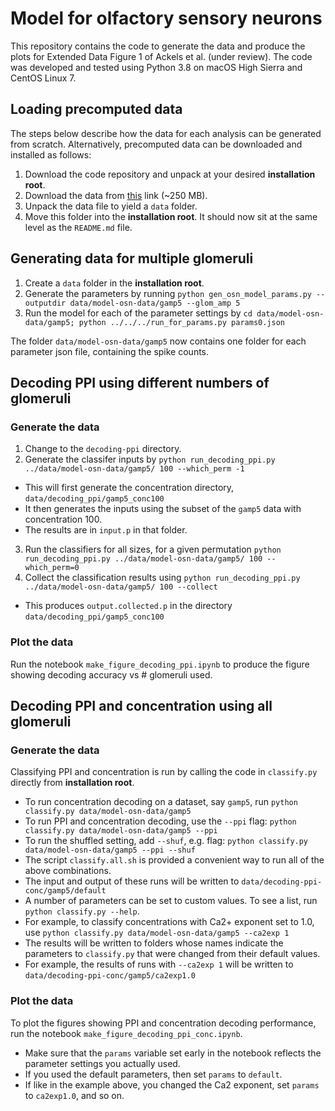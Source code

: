 # Model for olfactory sensory neurons 
This repository contains the code to generate the data and produce the plots for Extended Data Figure 1 of Ackels et al. (under review).
The code was developed and tested using Python 3.8 on macOS High Sierra and CentOS Linux 7.
## Loading precomputed data
The steps below describe how the data for each analysis can be generated from scratch. Alternatively, precomputed data can be downloaded and installed as follows:
1. Download the code repository and unpack at your desired **installation root**.
2. Download the data from [this](https://www.dropbox.com/s/pncq56d4evnx7v4/crick-osn-model-release-data.tar.gz?dl=0) link (~250 MB).
3. Unpack the data file to yield a `data` folder.
4. Move this folder into the **installation root**. It should now sit at the same level as the `README.md` file.
## Generating data for multiple glomeruli
1. Create a `data` folder in the **installation root**.
1. Generate the parameters by running ```python gen_osn_model_params.py --outputdir data/model-osn-data/gamp5 --glom_amp 5```
2. Run the model for each of the parameter settings by ```cd data/model-osn-data/gamp5; python ../../../run_for_params.py params0.json```

The folder `data/model-osn-data/gamp5` now contains one folder for each parameter json file, containing the spike counts.
## Decoding PPI using different numbers of glomeruli
### Generate the data
1. Change to the `decoding-ppi` directory.
2. Generate the classifer inputs by `python run_decoding_ppi.py ../data/model-osn-data/gamp5/ 100 --which_perm -1`
- This will first generate the concentration directory, `data/decoding_ppi/gamp5_conc100`
- It then generates the inputs using the subset of the `gamp5` data with concentration 100. 
- The results are in `input.p` in that folder.
3. Run the classifiers for all sizes, for a given permutation `python run_decoding_ppi.py ../data/model-osn-data/gamp5/ 100 --which_perm=0`
4. Collect the classification results using `python run_decoding_ppi.py ../data/model-osn-data/gamp5/ 100 --collect` 
- This produces `output.collected.p` in the directory `data/decoding_ppi/gamp5_conc100`
### Plot the data
Run the notebook `make_figure_decoding_ppi.ipynb` to produce the figure showing decoding accuracy vs # glomeruli used.
## Decoding PPI and concentration using all glomeruli
### Generate the data
Classifying PPI and concentration is run by calling the code in `classify.py` directly from **installation root**.
- To run concentration decoding on a dataset, say `gamp5`, run `python classify.py data/model-osn-data/gamp5`
- To run PPI and concentration decoding, use the `--ppi` flag: `python classify.py data/model-osn-data/gamp5 --ppi`
- To run the shuffled setting, add `--shuf`, e.g. flag: `python classify.py data/model-osn-data/gamp5 --ppi --shuf`
- The script `classify.all.sh` is provided a convenient way to run all of the above combinations.
- The input and output of these runs will be written to `data/decoding-ppi-conc/gamp5/default`
- A number of parameters can be set to custom values. To see a list, run `python classify.py --help`.
- For example, to classify concentrations with Ca2+ exponent set to 1.0, use `python classify.py data/model-osn-data/gamp5 --ca2exp 1`
- The results will be written to folders whose names indicate the parameters to `classify.py` that were changed from their default values.
- For example, the results of runs with `--ca2exp 1`  will be written to `data/decoding-ppi-conc/gamp5/ca2exp1.0`
### Plot the data
To plot the figures showing PPI and concentration decoding performance, run the notebook `make_figure_decoding_ppi_conc.ipynb`.
- Make sure that the `params` variable set early in the notebook reflects the parameter settings you actually used. 
- If you used the default parameters, then set `params` to `default`. 
- If like in the example above, you changed the Ca2 exponent, set `params` to `ca2exp1.0`, and so on.

